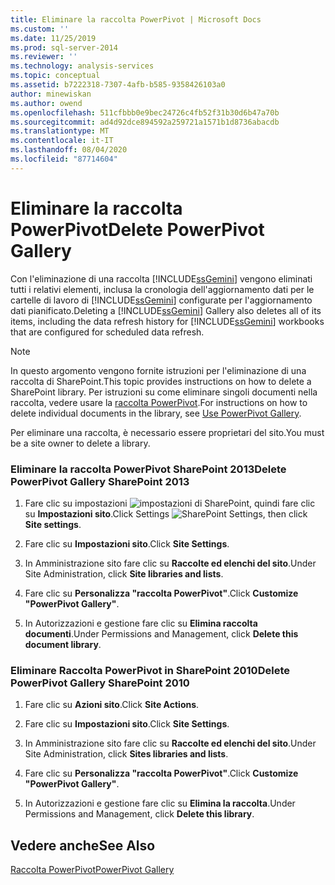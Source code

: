 ```yaml
---
title: Eliminare la raccolta PowerPivot | Microsoft Docs
ms.custom: ''
ms.date: 11/25/2019
ms.prod: sql-server-2014
ms.reviewer: ''
ms.technology: analysis-services
ms.topic: conceptual
ms.assetid: b7222318-7307-4afb-b585-9358426103a0
author: minewiskan
ms.author: owend
ms.openlocfilehash: 511cfbbb0e9bec24726c4fb52f31b30d6b47a70b
ms.sourcegitcommit: ad4d92dce894592a259721a1571b1d8736abacdb
ms.translationtype: MT
ms.contentlocale: it-IT
ms.lasthandoff: 08/04/2020
ms.locfileid: "87714604"
---
```

# <a name="delete-powerpivot-gallery"></a><span data-ttu-id="e8ec7-102">Eliminare la raccolta PowerPivot</span><span class="sxs-lookup"><span data-stu-id="e8ec7-102">Delete PowerPivot Gallery</span></span>
  <span data-ttu-id="e8ec7-103">Con l'eliminazione di una raccolta [!INCLUDE[ssGemini](../../includes/ssgemini-md.md)] vengono eliminati tutti i relativi elementi, inclusa la cronologia dell'aggiornamento dati per le cartelle di lavoro di [!INCLUDE[ssGemini](../../includes/ssgemini-md.md)] configurate per l'aggiornamento dati pianificato.</span><span class="sxs-lookup"><span data-stu-id="e8ec7-103">Deleting a [!INCLUDE[ssGemini](../../includes/ssgemini-md.md)] Gallery also deletes all of its items, including the data refresh history for [!INCLUDE[ssGemini](../../includes/ssgemini-md.md)] workbooks that are configured for scheduled data refresh.</span></span>

> [!NOTE]
>  <span data-ttu-id="e8ec7-104">In questo argomento vengono fornite istruzioni per l'eliminazione di una raccolta di SharePoint.</span><span class="sxs-lookup"><span data-stu-id="e8ec7-104">This topic provides instructions on how to delete a SharePoint library.</span></span> <span data-ttu-id="e8ec7-105">Per istruzioni su come eliminare singoli documenti nella raccolta, vedere usare la [raccolta PowerPivot](use-power-pivot-gallery.md).</span><span class="sxs-lookup"><span data-stu-id="e8ec7-105">For instructions on how to delete individual documents in the library, see [Use PowerPivot Gallery](use-power-pivot-gallery.md).</span></span>

 <span data-ttu-id="e8ec7-106">Per eliminare una raccolta, è necessario essere proprietari del sito.</span><span class="sxs-lookup"><span data-stu-id="e8ec7-106">You must be a site owner to delete a library.</span></span>

### <a name="delete-powerpivot-gallery-sharepoint-2013"></a><span data-ttu-id="e8ec7-107">Eliminare la raccolta PowerPivot SharePoint 2013</span><span class="sxs-lookup"><span data-stu-id="e8ec7-107">Delete PowerPivot Gallery SharePoint 2013</span></span>

1.  <span data-ttu-id="e8ec7-108">Fare clic su impostazioni ![impostazioni di SharePoint](../media/as-sharepoint2013-settings-gear.gif "Impostazioni di SharePoint"), quindi fare clic su **Impostazioni sito**.</span><span class="sxs-lookup"><span data-stu-id="e8ec7-108">Click Settings ![SharePoint Settings](../media/as-sharepoint2013-settings-gear.gif "SharePoint Settings"), then click **Site settings**.</span></span>

2.  <span data-ttu-id="e8ec7-109">Fare clic su **Impostazioni sito**.</span><span class="sxs-lookup"><span data-stu-id="e8ec7-109">Click **Site Settings**.</span></span>

3.  <span data-ttu-id="e8ec7-110">In Amministrazione sito fare clic su **Raccolte ed elenchi del sito**.</span><span class="sxs-lookup"><span data-stu-id="e8ec7-110">Under Site Administration, click **Site libraries and lists**.</span></span>

4.  <span data-ttu-id="e8ec7-111">Fare clic su **Personalizza "raccolta PowerPivot"**.</span><span class="sxs-lookup"><span data-stu-id="e8ec7-111">Click **Customize "PowerPivot Gallery"**.</span></span>

5.  <span data-ttu-id="e8ec7-112">In Autorizzazioni e gestione fare clic su **Elimina raccolta documenti**.</span><span class="sxs-lookup"><span data-stu-id="e8ec7-112">Under Permissions and Management, click **Delete this document library**.</span></span>

### <a name="delete-powerpivot-gallery-sharepoint-2010"></a><span data-ttu-id="e8ec7-113">Eliminare Raccolta PowerPivot in SharePoint 2010</span><span class="sxs-lookup"><span data-stu-id="e8ec7-113">Delete PowerPivot Gallery SharePoint 2010</span></span>

1.  <span data-ttu-id="e8ec7-114">Fare clic su **Azioni sito**.</span><span class="sxs-lookup"><span data-stu-id="e8ec7-114">Click **Site Actions**.</span></span>

2.  <span data-ttu-id="e8ec7-115">Fare clic su **Impostazioni sito**.</span><span class="sxs-lookup"><span data-stu-id="e8ec7-115">Click **Site Settings**.</span></span>

3.  <span data-ttu-id="e8ec7-116">In Amministrazione sito fare clic su **Raccolte ed elenchi del sito**.</span><span class="sxs-lookup"><span data-stu-id="e8ec7-116">Under Site Administration, click **Sites libraries and lists**.</span></span>

4.  <span data-ttu-id="e8ec7-117">Fare clic su **Personalizza "raccolta PowerPivot"**.</span><span class="sxs-lookup"><span data-stu-id="e8ec7-117">Click **Customize "PowerPivot Gallery"**.</span></span>

5.  <span data-ttu-id="e8ec7-118">In Autorizzazioni e gestione fare clic su **Elimina la raccolta**.</span><span class="sxs-lookup"><span data-stu-id="e8ec7-118">Under Permissions and Management, click **Delete this library**.</span></span>

## <a name="see-also"></a><span data-ttu-id="e8ec7-119">Vedere anche</span><span class="sxs-lookup"><span data-stu-id="e8ec7-119">See Also</span></span>
 [<span data-ttu-id="e8ec7-120">Raccolta PowerPivot</span><span class="sxs-lookup"><span data-stu-id="e8ec7-120">PowerPivot Gallery</span></span>](../../index.yml)



